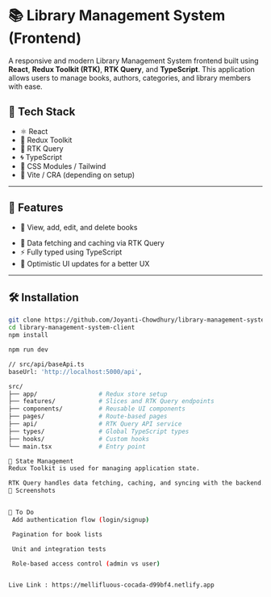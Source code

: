 # 📚 Library Management System (Frontend)

A responsive and modern Library Management System frontend built using **React**, **Redux Toolkit (RTK)**, **RTK Query**, and **TypeScript**. This application allows users to manage books, authors, categories, and library members with ease.

## 🔧 Tech Stack

- ⚛️ React
- 🧠 Redux Toolkit
- 📡 RTK Query
- 🌀 TypeScript
- 💅 CSS Modules / Tailwind 
- 📁 Vite / CRA (depending on setup)

---

## 🚀 Features

- 📖 View, add, edit, and delete books
<!-- - 🧑‍💼 Manage authors 
- 🗂️ Categorize books
- 🔍 Search and filter functionality -->
- 🔄 Data fetching and caching via RTK Query
- ⚡ Fully typed using TypeScript
- 🔄 Optimistic UI updates for a better UX

---

## 🛠️ Installation

```bash
git clone https://github.com/Joyanti-Chowdhury/library-management-system-client
cd library-management-system-client
npm install

npm run dev       

// src/api/baseApi.ts
baseUrl: 'http://localhost:5000/api', 

src/
├── app/                 # Redux store setup
├── features/            # Slices and RTK Query endpoints
├── components/          # Reusable UI components
├── pages/               # Route-based pages
├── api/                 # RTK Query API service
├── types/               # Global TypeScript types
├── hooks/               # Custom hooks
└── main.tsx             # Entry point

🧱 State Management
Redux Toolkit is used for managing application state.

RTK Query handles data fetching, caching, and syncing with the backend.
📸 Screenshots


📌 To Do
 Add authentication flow (login/signup)

 Pagination for book lists

 Unit and integration tests

 Role-based access control (admin vs user)


Live Link : https://mellifluous-cocada-d99bf4.netlify.app















